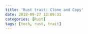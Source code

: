 ```yaml
---
title: 'Rust trait: Clone and Copy'
date: 2018-09-27 12:09:31
categories: [Rust]
tags: [tech, rust, trait]
---
```


